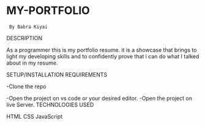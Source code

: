 # MY-PORTFOLIO
     By Babra Kiyai
  
DESCRIPTION

As a programmer this is my portfolio resume. 
it is a showcase that brings to light my developing skills and to confidently prove that i can do what I talked about in my resume.

SETUP/INSTALLATION REQUIREMENTS

   -Clone the repo
   
   -Open the project on vs code or your desired editor.
   -Open the project on live Server.
TECHNOLOGIES USED

  HTML
  CSS
  JavaScript
